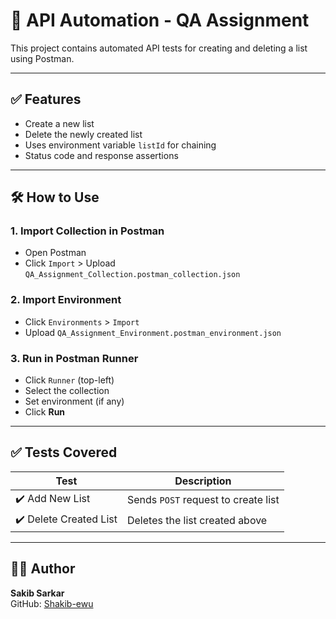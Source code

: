 # 🧪 API Automation - QA Assignment

This project contains automated API tests for creating and deleting a list using Postman.

---

## ✅ Features

- Create a new list
- Delete the newly created list
- Uses environment variable `listId` for chaining
- Status code and response assertions

---


## 🛠️ How to Use

### 1. Import Collection in Postman

- Open Postman
- Click `Import` > Upload `QA_Assignment_Collection.postman_collection.json`

### 2. Import Environment

- Click `Environments` > `Import`
- Upload `QA_Assignment_Environment.postman_environment.json`

### 3. Run in Postman Runner

- Click `Runner` (top-left)
- Select the collection
- Set environment (if any)
- Click **Run**

---

## ✅ Tests Covered

| Test                          | Description                        |
|------------------------------|------------------------------------|
| ✔️ Add New List               | Sends `POST` request to create list |
| ✔️ Delete Created List        | Deletes the list created above      |

---

## 🧑‍💻 Author

**Sakib Sarkar**  
GitHub: [Shakib-ewu](https://github.com/Shakib-ewu)
